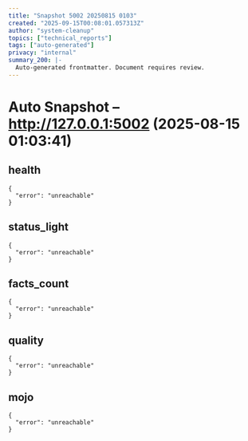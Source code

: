 ```yaml
---
title: "Snapshot 5002 20250815 0103"
created: "2025-09-15T00:08:01.057313Z"
author: "system-cleanup"
topics: ["technical_reports"]
tags: ["auto-generated"]
privacy: "internal"
summary_200: |-
  Auto-generated frontmatter. Document requires review.
---
```


# Auto Snapshot – http://127.0.0.1:5002 (2025-08-15 01:03:41)

## health
```
{
  "error": "unreachable"
}
```

## status_light
```
{
  "error": "unreachable"
}
```

## facts_count
```
{
  "error": "unreachable"
}
```

## quality
```
{
  "error": "unreachable"
}
```

## mojo
```
{
  "error": "unreachable"
}
```
